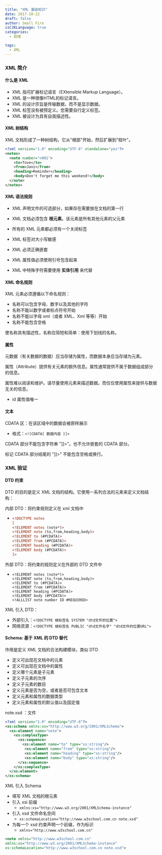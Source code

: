 ```yaml
---
title: "XML 基础知识"
date: 2017-10-22
draft: false
author: Small Fire
isCJKLanguage: true
categories: 
  - 前端

tags: 
  - XML
---
```




### XML 简介

#### 什么是 XML

- XML 指可扩展标记语言（EXtensible Markup Language）。
- XML 是一种很像HTML的标记语言。
- XML 的设计宗旨是传输数据，而不是显示数据。
- XML 标签没有被预定义。您需要自行定义标签。
- XML 被设计为具有自我描述性。

#### XML 树结构

XML 文档形成了一种树结构，它从"根部"开始，然后扩展到"枝叶"。

```xml
<?xml version="1.0" encoding="UTF-8" standalone="yes"?>
<notes>
  <note number="n001">
    <to>Tove</to>
    <from>Jani</from>
    <heading>Reminder</heading>
    <body>Don't forget me this weekend!</body>
  </note>
</notes>
```

#### XML 语法规则

- XML 声明文件的可选部分，如果存在需要放在文档的第一行

- XML 文档必须包含 **根元素**。该元素是所有其他元素的父元素
- 所有的 XML 元素都必须有一个关闭标签
- XML 标签对大小写敏感
- XML 必须正确嵌套
- XML 属性值必须使用引号包含起来
- XML 中特殊字符需要使用 **实体引用** 来代替

#### XML 命名规则

XML 元素必须遵循以下命名规则：

- 名称可以包含字母、数字以及其他的字符
- 名称不能以数字或者标点符号开始
- 名称不能以字母 xml（或者 XML、Xml 等等）开始
- 名称不能包含空格

使名称具有描述性，名称应简短和简单：使用下划线的名称。

#### 属性

元数据（有关数据的数据）应当存储为属性，而数据本身应当存储为元素。

属性（Attribute）提供有关元素的额外信息。属性通常提供不属于数据组成部分的信息。

属性难以阅读和维护。请尽量使用元素来描述数据。而仅仅使用属性来提供与数据无关的信息。

- id 属性值唯一

#### 文本

CDATA 区：在该区域中的数据会被原样展示

- 格式：`<![CDATA[ 数据内容 ]]>`

CDATA 部分不能包含字符串 "]]>"。也不允许嵌套的 CDATA 部分。

标记 CDATA 部分结尾的 "]]>" 不能包含空格或换行。

### XML 验证

#### DTD 约束

DTD 的目的是定义 XML 文档的结构。它使用一系列合法的元素来定义文档结构：

内部 DTD：将约束规则定义在 xml 文档中

- ```xml
  <!DOCTYPE notes
  [
  <!ELEMENT notes (note*)>
  <!ELEMENT note (to,from,heading,body)>
  <!ELEMENT to (#PCDATA)>
  <!ELEMENT from (#PCDATA)>
  <!ELEMENT heading (#PCDATA)>
  <!ELEMENT body (#PCDATA)>
  ]>
  ```

外部 DTD：将约束的规则定义在外部的 DTD 文件中

- ```xml-dtd
  <!ELEMENT notes (note*)>
  <!ELEMENT note (to,from,heading,body)>
  <!ELEMENT to (#PCDATA)>
  <!ELEMENT from (#PCDATA)>
  <!ELEMENT heading (#PCDATA)>
  <!ELEMENT body (#PCDATA)>
  <!ALLLIST note number ID #REQUIRED>
  ```

XML 引入 DTD：

- 外部引入：`<!DOCTYPE 根标签名 SYSTEM "dtd文件的位置">`
- 网络资源：`<!DOCTYPE 根标签名 PUBLIC "dtd文件名字" "dtd文件的位置URL">`

#### Schema: 基于 XML 的 DTD 替代

作用是定义 XML 文档的合法构建模块，类似 DTD

- 定义可出现在文档中的元素
- 定义可出现在文档中的属性
- 定义哪个元素是子元素
- 定义子元素的次序
- 定义子元素的数目
- 定义元素是否为空，或者是否可包含文本
- 定义元素和属性的数据类型
- 定义元素和属性的默认值以及固定值

note.xsd ：文件

```xml
<?xml version="1.0" encoding="UTF-8"?>
<xs:schema xmlns:xs="http://www.w3.org/2001/XMLSchema">
  <xs:element name="note">
    <xs:complexType>
      <xs:sequence>
        <xs:element name="to" type="xs:string"/>
         <xs:element name="from" type="xs:string"/>
         <xs:element name="heading" type="xs:string"/>
         <xs:element name="body" type="xs:string"/>
      </xs:sequence>
    </xs:complexType>
  </xs:element>
</xs:schema>
```

XML 引入 Schema

- 填写 XML 文档的根元素
- 引入 xsi 前缀
  -  `xmlns:xs="http://www.w3.org/2001/XMLSchema-instance"`
- 引入 xsd 文件命名空间
  - `xs:schemaLocation="http://www.w3school.com.cn note.xsd"`
- 为每一个 xsd 约束声明一个前缀，作为标识
  - `xmlns="http://www.w3school.com.cn"`

```xml
<note xmlns="http://www.w3school.com.cn"
xmlns:xs="http://www.w3.org/2001/XMLSchema-instance"
xs:schemaLocation="http://www.w3school.com.cn note.xsd">
```

